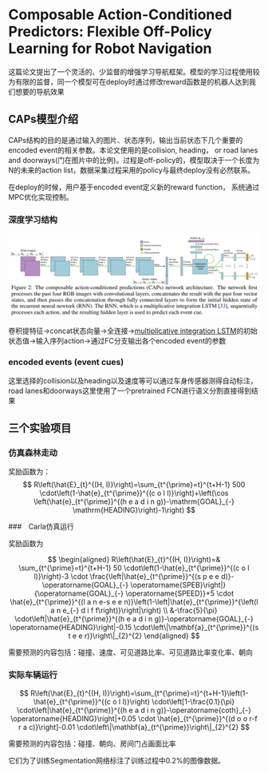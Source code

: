 # Composable Action-Conditioned Predictors: Flexible Off-Policy Learning for Robot Navigation

这篇论文提出了一个灵活的、少监督的增强学习导航框架。模型的学习过程使用较为有限的监督，同一个模型可在deploy时通过修改reward函数是的机器人达到我们想要的导航效果

## CAPs模型介绍

CAPs结构的目的是通过输入的图片、状态序列，输出当前状态下几个重要的encoded event的相关参数。本论文使用的是collision, heading， or road lanes and doorways(门在图片中的比例)。过程是off-policy的，模型取决于一个长度为N的未来的action list，数据采集过程采用的policy与最终deploy没有必然联系。

在deploy的时候，用户基于encoded event定义新的reward function， 系统通过MPC优化实现控制。

### 深度学习结构

![image](res/CAPsModel.png)

卷积提特征->concat状态向量->全连接->[multiplicative integration LSTM](../Building_Blocks/On_Multiplicative_Integration_with_Recurrent_Neural_Networks.md)的初始状态值->输入序列action->通过FC分支输出各个encoded event的参数

### encoded events (event cues)

这里选择的collision以及heading以及速度等可以通过车身传感器测得自动标注，road lanes和doorways这里使用了一个pretrained FCN进行语义分割直接得到结果


## 三个实验项目

### 仿真森林走动

奖励函数为：
$$
R\left(\hat{E}_{t}^{(H, I)}\right)=\sum_{t^{\prime}=t}^{t+H-1} 500 \cdot\left(1-\hat{e}_{t^{\prime}}^{(c o l l)}\right)+\left(\cos \left(\hat{e}_{t^{\prime}}^{(h e a d i n g)}-\mathrm{GOAL}_{-} \mathrm{HEADING}\right)-1\right)
$$

###　Carla仿真运行

奖励函数为

$$
\begin{aligned} R\left(\hat{E}_{t}^{(H, I)}\right)=& \sum_{t^{\prime}=t}^{t+H-1} 50 \cdot\left(1-\hat{e}_{t^{\prime}}^{(c o l l)}\right)-3 \cdot \frac{\left|\hat{e}_{t^{\prime}}^{(s p e e d)}-\operatorname{GOAL}_{-} \operatorname{SPEB}\right|}{\operatorname{GOAL}_{-} \operatorname{SPEED}}+5 \cdot \hat{e}_{t^{\prime}}^{(l a n e-s e e n)}\left(1-\left|\hat{e}_{t^{\prime}}^{\left(l a n e_{-} d i f f\right)}\right|\right) \\ &-\frac{5}{\pi} \cdot\left|\hat{e}_{t^{\prime}}^{(h e a d i n g)}-\operatorname{GOAL}_{-} \operatorname{HEADING}\right|-0.15 \cdot\left\|\mathbf{a}_{t^{\prime}}^{(s t e e r)}\right\|_{2}^{2} \end{aligned}
$$

需要预测的内容包括：碰撞、速度、可见道路比率、可见道路比率变化率、朝向

### 实际车辆运行

$$
R\left(\hat{E}_{t}^{(H, I)}\right)=\sum_{t^{\prime}=t}^{t+H-1}\left(1-\hat{e}_{t^{\prime}}^{(c o l l)}\right) \cdot\left[1-\frac{0.1}{\pi} \cdot\left|\hat{e}_{t^{\prime}}^{(h e a d i n g)}-\operatorname{coth}_{-} \operatorname{HEADING}\right|+0.05 \cdot \hat{e}_{t^{\prime}}^{(d o o r-f r a c)}\right]-0.01 \cdot\left\|\mathbf{a}_{t^{\prime}}\right\|_{2}^{2}
$$

需要预测的内容包括：碰撞、朝向、房间门占画面比率

它们为了训练Segmentation网络标注了训练过程中0.2%的图像数据。